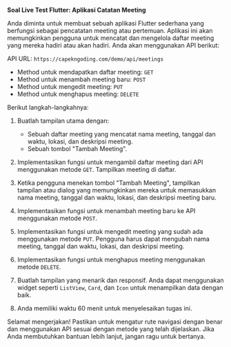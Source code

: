 **Soal Live Test Flutter: Aplikasi Catatan Meeting**

Anda diminta untuk membuat sebuah aplikasi Flutter sederhana yang berfungsi sebagai pencatatan meeting atau pertemuan. Aplikasi ini akan memungkinkan pengguna untuk mencatat dan mengelola daftar meeting yang mereka hadiri atau akan hadiri. Anda akan menggunakan API berikut:

API URL: `https://capekngoding.com/demo/api/meetings`
- Method untuk mendapatkan daftar meeting: `GET`
- Method untuk menambah meeting baru: `POST`
- Method untuk mengedit meeting: `PUT`
- Method untuk menghapus meeting: `DELETE`

Berikut langkah-langkahnya:

1. Buatlah tampilan utama dengan:
   - Sebuah daftar meeting yang mencatat nama meeting, tanggal dan waktu, lokasi, dan deskripsi meeting.
   - Sebuah tombol "Tambah Meeting".

2. Implementasikan fungsi untuk mengambil daftar meeting dari API menggunakan metode `GET`. Tampilkan meeting di daftar.

3. Ketika pengguna menekan tombol "Tambah Meeting", tampilkan tampilan atau dialog yang memungkinkan mereka untuk memasukkan nama meeting, tanggal dan waktu, lokasi, dan deskripsi meeting baru.

4. Implementasikan fungsi untuk menambah meeting baru ke API menggunakan metode `POST`.

5. Implementasikan fungsi untuk mengedit meeting yang sudah ada menggunakan metode `PUT`. Pengguna harus dapat mengubah nama meeting, tanggal dan waktu, lokasi, dan deskripsi meeting.

6. Implementasikan fungsi untuk menghapus meeting menggunakan metode `DELETE`.

7. Buatlah tampilan yang menarik dan responsif. Anda dapat menggunakan widget seperti `ListView`, `Card`, dan `Icon` untuk menampilkan data dengan baik.

8. Anda memiliki waktu 60 menit untuk menyelesaikan tugas ini.

Selamat mengerjakan! Pastikan untuk mengatur rute navigasi dengan benar dan menggunakan API sesuai dengan metode yang telah dijelaskan. Jika Anda membutuhkan bantuan lebih lanjut, jangan ragu untuk bertanya.
